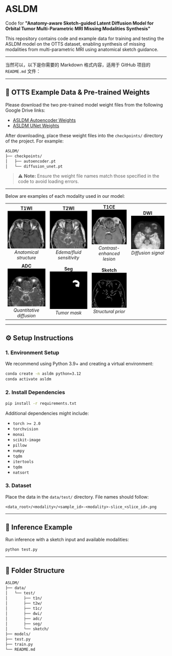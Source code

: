 # ASLDM

Code for **"Anatomy-aware Sketch-guided Latent Diffusion Model for Orbital Tumor Multi-Parametric MRI Missing Modalities Synthesis"**

This repository contains code and example data for training and testing the ASLDM model on the OTTS dataset, enabling synthesis of missing modalities from multi-parametric MRI using anatomical sketch guidance.

---

当然可以，以下是你需要的 Markdown 格式内容，适用于 GitHub 项目的 `README.md` 文件：

---

## 🧠 OTTS Example Data & Pre-trained Weights

Please download the two pre-trained model weight files from the following Google Drive links:

- [ASLDM Autoencoder Weights](https://drive.google.com/file/d/19xlAWUPOSjpvAb7QHTdGLvASc21iNYOG/view?usp=drive_link)  
- [ASLDM UNet Weights](https://drive.google.com/file/d/19U5g82l7PrM_NmDoJtU5h8dLARfWMlqO/view?usp=sharing)

After downloading, place these weight files into the `checkpoints/` directory of the project. For example:

```
ASLDM/
├── checkpoints/
│   ├── autoencoder.pt
│   └── diffusion_unet.pt
```

> ⚠️ **Note:** Ensure the weight file names match those specified in the code to avoid loading errors.

---

Below are examples of each modality used in our model:
<table> <tr> <td align="center"><b>T1WI</b><br> <img src="data/test/t1n/OTTS-0216-LYM-TR-PH-t1n-slice_032.png" width="180"><br> <i>Anatomical structure</i> </td> <td align="center"><b>T2WI</b><br> <img src="data/test/t2w/OTTS-0216-LYM-TR-PH-t2w-slice_032.png" width="180"><br> <i>Edema/fluid sensitivity</i> </td> <td align="center"><b>T1CE</b><br> <img src="data/test/t1c/OTTS-0216-LYM-TR-PH-t1c-slice_032.png" width="180"><br> <i>Contrast-enhanced lesion</i> </td> <td align="center"><b>DWI</b><br> <img src="data/test/dwi/OTTS-0216-LYM-TR-PH-dwi-slice_032.png" width="180"><br> <i>Diffusion signal</i> </td> </tr> <tr> <td align="center"><b>ADC</b><br> <img src="data/test/adc/OTTS-0216-LYM-TR-PH-adc-slice_032.png" width="180"><br> <i>Quantitative diffusion</i> </td> <td align="center"><b>Seg</b><br> <img src="data/test/seg/OTTS-0216-LYM-TR-PH-seg-slice_032.png" width="180"><br> <i>Tumor mask</i> </td> <td align="center"><b>Sketch</b><br> <img src="data/test/sketch/OTTS-0216-LYM-TR-PH-sketch-slice_032.png" width="180"><br> <i>Structural prior</i> </td> <td></td> </tr> </table>

---

## ⚙️ Setup Instructions

### 1. Environment Setup

We recommend using Python 3.9+ and creating a virtual environment:

```bash
conda create -n asldm python=3.12
conda activate asldm
```

### 2. Install Dependencies

```bash
pip install -r requirements.txt
```

Additional dependencies might include:

* `torch >= 2.0`
* `torchvision`
* `monai`
* `scikit-image`
* `pillow`
* `numpy`
* `tqdm`
* `itertools`
* `tqdm`
* `natsort`

### 3. Dataset

Place the data in the `data/test/` directory. File names should follow:

```
<data_root>/<modality>/<sample_id>-<modality>-slice_<slice_id>.png
```

---

## 🚀 Inference Example

Run inference with a sketch input and available modalities:

```bash
python test.py 
```

---

## 📂 Folder Structure

```
ASLDM/
├── data/
│   └── test/
│       ├── t1n/
│       ├── t2w/
│       ├── t1c/
│       ├── dwi/
│       ├── adc/
│       ├── seg/
│       └── sketch/
├── models/
├── test.py
├── train.py
└── README.md
```
